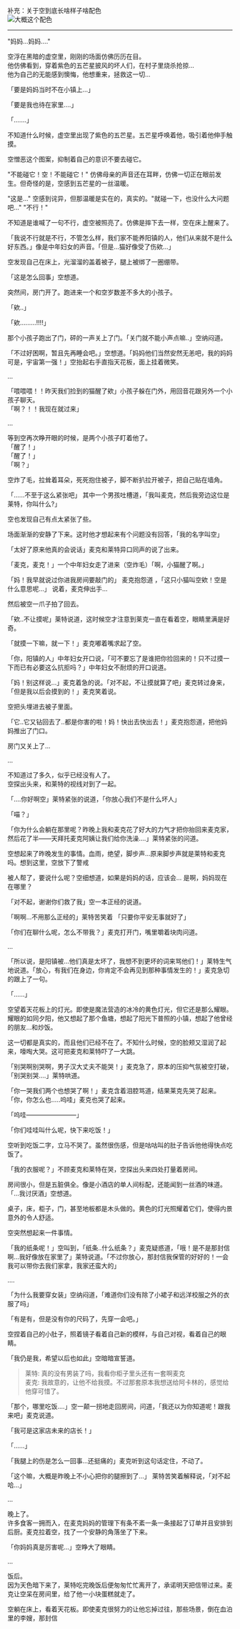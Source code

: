 补充：关于空到底长啥样子啥配色  
![大概这个配色](https://http.cat/308)


---

"妈妈...妈妈...."  

空浮在黑暗的虚空里，刚刚的场面仿佛历历在目。  
他仿佛看到，穿着紫色的五芒星披风的坏人们，在村子里烧杀抢掠...  
他为自己的无能感到懊悔，他想重来，拯救这一切...   

「要是妈妈当时不在小镇上...」  

「要是我也待在家里....」  

「.......」

不知道什么时候，虚空里出现了紫色的五芒星。五芒星呼唤着他，吸引着他伸手触摸。  

空憎恶这个图案，抑制着自己的意识不要去碰它。  

"不能碰它！空！不能碰它！" 仿佛母亲的声音还在耳畔，仿佛一切正在眼前发生。但奇怪的是，空感到五芒星的一丝温暖。  

"这是..." 空感到诧异，但那温暖是实在的，真实的。"就碰一下，也没什么大问题吧..." "不行！"  

不知道是谁喊了一句不行，虚空被照亮了。仿佛是摔下去一样，空在床上醒来了。  

「我说不行就是不行，不管怎么样，我们家不能养阳镇的人，他们从来就不是什么好东西。」像是中年妇女的声音。「但是...猫好像受了伤欸...」  

空发现自己在床上，光溜溜的盖着被子，腿上被绑了一圈绷带。  

「这是怎么回事」空想道。  

突然间，房门开了。跑进来一个和空岁数差不多大的小孩子。

「欸..」   

「欸.........!!!!」  

那个小孩子跑出了门，砰的一声关上了门。「关门就不能小声点嘛..」空纳闷道。  

「不过好困啊，暂且先再睡会吧。」空想道。「妈妈他们当然安然无恙吧，我的妈妈可是，宇宙第一强！」空抬起右手直指天花板，面上挂着微笑。  

...

「喂喂喂！！昨天我们捡到的猫醒了欸」小孩子躲在门外，用回音花跟另外一个小孩子聊天。  
「啊？！！我现在就过来」 

...

等到空再次睁开眼的时候，是两个小孩子盯着他了。  
「醒了！」  
「醒了！」  
「啊？」  

空炸了毛，拉耸着耳朵，死死抱住被子，脚不断扒拉开被子，把自己贴在墙角。  

「......不至于这么紧张吧」 其中一个男孩吐槽道，「我叫麦克，然后我旁边这位是莱特，你叫什么?」  

空也发现自己有点太紧张了些。  

场面渐渐的安静了下来。这时他才想起来有个问题没有回答，「我的名字叫空」   

「太好了原来他真的会说话」麦克和莱特异口同声的说了出来。  

「麦克，麦克！」一个中年妇女走了进来（空炸毛）「啊，小猫醒了啊。」  

「妈！我早就说过你进我房间要敲门的」 麦克抱怨道 ，「这只小猫叫空欸！空是什么意思呢...」 说着，麦克伸出手...  

然后被空一爪子拍了回去。  

「欸..不让摸呢」莱特说道，这时候空才注意到莱克一直在看着空，眼睛里满是好奇。    

「就摸一下嘛，就一下！」麦克嘟着嘴求起了空。  

「你，阳镇的人」中年妇女开口说，「可不要忘了是谁把你捡回来的！只不过摸一下而已有必要这么抗拒吗？」中年妇女不耐烦的开口说道。  

「妈！别这样说...」麦克着急的说。「对不起，不让摸就算了吧」麦克转过身来，「但是我以后会摸到的！」麦克笑着说。  

空把头埋进去被子里面。   

「它..它又钻回去了..都是你害的啦！妈！快出去快出去！」麦克抱怨道，把他妈妈推出了门口。

房门又关上了...   

...

不知道过了多久，似乎已经没有人了。  
空探出头来，和莱特的视线对到了一起。  

「....你好啊空」莱特紧张的说道，「你放心我们不是什么坏人」  

「喵？」

「你为什么会躺在那里呢？昨晚上我和麦克花了好大的力气才把你抬回来麦克家，然后花了半——天拜托麦克阿姨让我们给你洗澡....」莱特紧张的问道。  

空想起来了昨晚发生的事情。血雨，绝望，脚步声...原来脚步声就是莱特和麦克吗。想到这里，空放下了警戒  

被人帮了，要说什么呢？空细想道，如果是妈妈的话，应该会... 是啊，妈妈现在在哪里？  

「对不起，谢谢你们救了我」空一本正经的说道。  

「啊啊...不用那么正经的」莱特苦笑着 「只要你平安无事就好了」  

「你们在聊什么呢，怎么不带我？」麦克打开门，嘴里嚼着块肉问道。

...

「所以说，是阳镇被...他们真是太坏了，我想不到更坏的词来骂他们！」莱特生气地说道。「放心，有我们在身边，你肯定不会再见到那种事情发生的！」麦克急切的跟上了一句。

「......」

空望着天花板上的灯光。即使是魔法营造的冰冷的黄色灯光，但它还是那么耀眼。  
耀眼的如同夕阳，他又想起了那个鱼塘，想起了阳光下普照的小镇，想起了他曾经的朋友...和炒饭。  

这一切都是真实的，而且他们已经不在了。不知什么时候，空的脸颊又湿润了起来，嚎啕大哭。这可把麦克和莱特吓了一大跳。  

「别哭啊别哭啊，男子汉大丈夫不能哭！」麦克急了，原本的压抑气氛被空打破，「别哭别哭....」莱特哄道。

「你一哭我们两个也想哭了啊！」麦克含着泪腔骂道，结果莱克先哭了起来。「你，你怎么也.....呜哇」麦克也哭了起来。  

「呜哇————————」

「你们哇哇叫什么呢，快下来吃饭！」

空听到吃饭二字，立马不哭了。虽然很伤感，但是咕咕叫的肚子告诉他他得快点吃饭了。  

「我的衣服呢？」不顾麦克和莱特在哭，空探出头来四处打量着房间。  

房间很小，但是五脏俱全。像是小酒店的单人间标配，还能闻到一丝酒的味道。「...我讨厌酒」空想道。  

桌子，床，柜子，门，甚至地板都是木头做的。黄色的灯光照耀着它们，使得内景意外的令人舒适。  

空突然想起来一件事情。  

「我的纸条呢！」空叫到，「纸条..什么纸条？」麦克疑惑道，「哦！是不是那封信啊...我好像放在家里了」莱特说道。「不过你放心，那封信我保管的好好的！一会我可以带你去我们家拿，我家还蛮大的」  

....

「为什么我要穿女装」空纳闷道，「难道你们没有除了小裙子和远洋校服之外的衣服了吗」  

「有是有，但是没有你的尺码了，先穿一会吧。」

空捏着自己的小肚子，照着镜子看着自己新的模样，与自己对视，看着自己的眼睛。  

「我仍是我，希望以后也如此」空暗暗宣誓道。

> 莱特: 真的没有男装了吗，我看你柜子里头还有一套啊麦克  
麦克: 我故意的，让他不给我摸。不过那套原本我想送给阿卡林的，感觉给他穿可惜了。


「那个，哪里吃饭....」空一颠一拐地走回房间，问道，「我还以为你知道呢！跟我来吧」麦克说道。

「我可是这家店未来的店长！」

「......」

「我腿上的伤是怎么一回事...还挺痛的」麦克听到这句话定住，不动了。  

「这个嘛，大概是昨晚上不小心把你的腿擦到了...」 莱特苦笑着解释说，「对不起哈...」  

...

晚上了。  
许多食客一拥而入，在麦克妈妈的管理下有条不紊一条一条接起了订单并且安排到后厨。麦克拉着空，找了一个安静的角落坐了下来。  

「你妈妈真是厉害呢...」空睁大了眼睛。  

...

饭后。  
因为天色暗下来了，莱特吃完晚饭后便匆匆忙忙离开了，承诺明天把信带过来。麦克让空呆在房间里，给了他一小块蛋糕就走了。  

空躺在床上，看着天花板。即使麦克很努力的让他忘掉过往，那些场景，倒在血泊里的李嫂，那封信